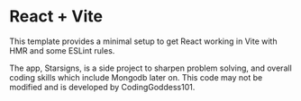 # React + Vite
This template provides a minimal setup to get React working in Vite with HMR and some ESLint rules.

The app, Starsigns, is a side project to sharpen problem solving, and overall coding skills which include Mongodb later on. 
This code may not be modified and is developed by CodingGoddess101.
